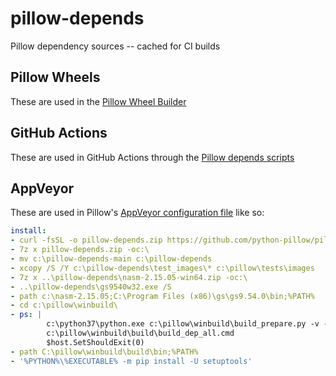 pillow-depends
==============

Pillow dependency sources -- cached for CI builds

Pillow Wheels
-------------

These are used in the [Pillow Wheel Builder](https://github.com/python-pillow/pillow-wheels)

GitHub Actions
--------------

These are used in GitHub Actions through the [Pillow depends scripts](https://github.com/python-pillow/Pillow/tree/main/depends)

AppVeyor
--------

These are used in Pillow's [AppVeyor configuration file](https://github.com/python-pillow/Pillow/blob/main/.appveyor.yml#L21) like so:

```yaml
install:
- curl -fsSL -o pillow-depends.zip https://github.com/python-pillow/pillow-depends/archive/main.zip
- 7z x pillow-depends.zip -oc:\
- mv c:\pillow-depends-main c:\pillow-depends
- xcopy /S /Y c:\pillow-depends\test_images\* c:\pillow\tests\images
- 7z x ..\pillow-depends\nasm-2.15.05-win64.zip -oc:\
- ..\pillow-depends\gs9540w32.exe /S
- path c:\nasm-2.15.05;C:\Program Files (x86)\gs\gs9.54.0\bin;%PATH%
- cd c:\pillow\winbuild\
- ps: |
        c:\python37\python.exe c:\pillow\winbuild\build_prepare.py -v --depends=C:\pillow-depends\
        c:\pillow\winbuild\build\build_dep_all.cmd
        $host.SetShouldExit(0)
- path C:\pillow\winbuild\build\bin;%PATH%
- '%PYTHON%\%EXECUTABLE% -m pip install -U setuptools'
```
